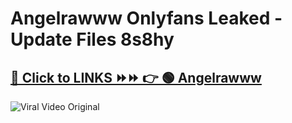 
 # Angelrawww Onlyfans Leaked - Update Files 8s8hy

## <h2><a href="https://clipsfans.com/Angelrawww&ref=git">🔗 Click to LINKS ⏩⏩ 👉 🟢 Angelrawww </a></h2>

<a href="https://clipsfans.com/Angelrawww&ref=git" rel="nofollow" data-target="animated-image.originalLink"><img src="https://i.ibb.co.com/xMMVF88/686577567.gif" alt="Viral Video Original" style="max-width: 100%; display: inline-block;" data-target="animated-image.originalImage"></a>

